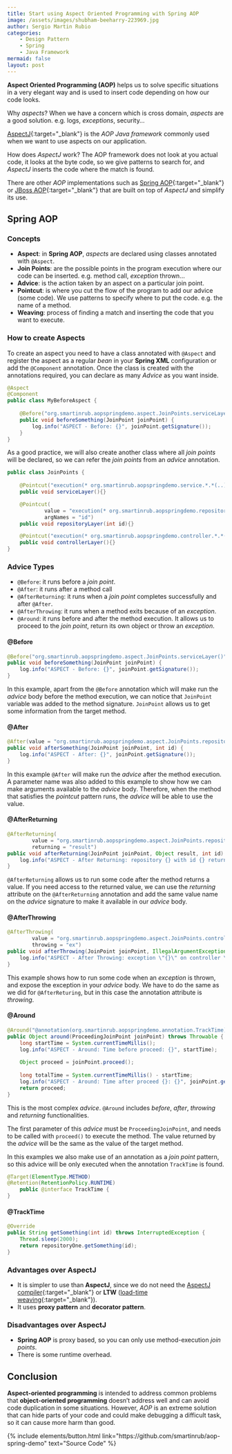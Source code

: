 ```yaml
---
title: Start using Aspect Oriented Programming with Spring AOP
image: /assets/images/shubham-beeharry-223969.jpg
author: Sergio Martin Rubio
categories:
    - Design Pattern
    - Spring
    - Java Framework
mermaid: false
layout: post
---
```


**Aspect Oriented Programming (AOP)** helps us to solve specific situations in a very elegant way and is used to insert code depending on how our code looks.

Why _aspects_? When we have a concern which is cross domain, _aspects_ are a good solution. e.g. logs, _exceptions_, security…

[AspectJ](https://www.eclipse.org/aspectj/){:target="_blank"} is the _AOP Java framework_ commonly used when we want to use aspects on our application.

How does _AspectJ_ work? The AOP framework does not look at you actual code, it looks at the byte code, so we give patterns to search for, and _AspectJ_ inserts the code where the match is found.

There are other _AOP_ implementations such as [Spring AOP](https://docs.spring.io/spring/docs/4.3.15.RELEASE/spring-framework-reference/html/aop.html){:target="_blank"} or [JBoss AOP](http://jbossaop.jboss.org/){:target="_blank"} that are built on top of _AspectJ_ and simplify its use.

## Spring AOP

### Concepts

- **Aspect**: in **Spring AOP**, _aspects_ are declared using classes annotated with `@Aspect`.
- **Join Points**: are the possible points in the program execution where our code can be inserted. e.g. method call, _exception_ thrown…
- **Advice**: is the action taken by an aspect on a particular join point.
- **Pointcut**: is where you cut the flow of the program to add our advice (some code). We use patterns to specify where to put the code. e.g. the name of a method.
- **Weaving**: process of finding a match and inserting the code that you want to execute.

### How to create Aspects

To create an aspect you need to have a class annotated with `@Aspect` and register the aspect as a regular _bean_ in your **Spring XML** configuration or add the `@Component` annotation. Once the class is created with the annotations required, you can declare as many _Advice_ as you want inside.

```java
@Aspect
@Component
public class MyBeforeAspect {
    
    @Before("org.smartinrub.aopspringdemo.aspect.JoinPoints.serviceLayer()")
    public void beforeSomething(JoinPoint joinPoint) {
        log.info("ASPECT - Before: {}", joinPoint.getSignature());
    }
}
```

As a good practice, we will also create another class where all _join points_ will be declared, so we can refer the _join points_ from an _advice_ annotation.

```java
public class JoinPoints { 
    
    @Pointcut("execution(* org.smartinrub.aopspringdemo.service.*.*(..))")
    public void serviceLayer(){}

    @Pointcut(
            value = "execution(* org.smartinrub.aopspringdemo.repository.*.*(..)) && args(id)",
            argNames = "id")
    public void repositoryLayer(int id){}

    @Pointcut("execution(* org.smartinrub.aopspringdemo.controller.*.*(..))")
    public void controllerLayer(){}
}
```

### Advice Types

- `@Before`: it runs before a _join point_.
- `@After`: it runs after a method call
- `@AfterReturning`: it runs when a _join point_ completes successfully and after `@After`.
- `@AfterThrowing`: it runs when a method exits because of an _exception_.
- `@Around`: it runs before and after the method execution. It allows us to proceed to the _join point_, return its own object or throw an _exception_.

#### @Before

```java
@Before("org.smartinrub.aopspringdemo.aspect.JoinPoints.serviceLayer()")
public void beforeSomething(JoinPoint joinPoint) {
    log.info("ASPECT - Before: {}", joinPoint.getSignature());
}
```

In this example, apart from the `@Before` annotation which will make run the _advice_ body before the method execution, we can notice that `JoinPoint` variable was added to the method signature. `JoinPoint` allows us to get some information from the target method.

#### @After

```java
@After(value = "org.smartinrub.aopspringdemo.aspect.JoinPoints.repositoryLayer(id)")
public void afterSomething(JoinPoint joinPoint, int id) {
    log.info("ASPECT - After: {}", joinPoint.getSignature());
}
```

In this example `@After` will make run the _advice_ after the method execution. A parameter name was also added to this example to show how we can make arguments available to the _advice_ body. Therefore, when the method that satisfies the _pointcut_ pattern runs, the _advice_ will be able to use the value.

#### @AfterReturning

```java
@AfterReturning(
        value = "org.smartinrub.aopspringdemo.aspect.JoinPoints.repositoryLayer(id)",
        returning = "result")
public void afterReturning(JoinPoint joinPoint, Object result, int id) {
    log.info("ASPECT - After Returning: repository {} with id {} returned {}", joinPoint, id, result);
}
```

`@AfterReturning` allows us to run some code after the method returns a value. If you need access to the returned value, we can use the _returning_ attribute on the `@AfterReturning` annotation and add the same value name on the _advice_ signature to make it available in our _advice_ body.

#### @AfterThrowing

```java
@AfterThrowing(
        value = "org.smartinrub.aopspringdemo.aspect.JoinPoints.controllerLayer()",
        throwing = "ex")
public void afterThrowing(JoinPoint joinPoint, IllegalArgumentException ex) {
    log.info("ASPECT - After Throwing: exception \"{}\" on controller \"{}\"", ex, joinPoint.getSignature());
}
```

This example shows how to run some code when an _exception_ is thrown, and expose the exception in your _advice_ body. We have to do the same as we did for `@AfterReturing`, but in this case the annotation attribute is _throwing_.

#### @Around

```java
@Around("@annotation(org.smartinrub.aopspringdemo.annotation.TrackTime)")
public Object around(ProceedingJoinPoint joinPoint) throws Throwable {
    long startTime = System.currentTimeMillis();
    log.info("ASPECT - Around: Time before proceed: {}", startTime);
    
    Object proceed = joinPoint.proceed();
    
    long totalTime = System.currentTimeMillis() - startTime;
    log.info("ASPECT - Around: Time after proceed {}: {}", joinPoint.getSignature(), totalTime);
    return proceed;
}
```

This is the most complex _advice_. `@Around` includes _before_, _after_, _throwing_ and _returning_ functionalities.

The first parameter of this _advice_ must be `ProceedingJoinPoint`, and needs to be called with `proceed()` to execute the method. The value returned by the _advice_ will be the same as the value of the target method.

In this examples we also make use of an annotation as a _join point_ pattern, so this advice will be only executed when the annotation `TrackTime` is found.

```java
@Target(ElementType.METHOD)
@Retention(RetentionPolicy.RUNTIME)
    public @interface TrackTime {   
}
```

#### @TrackTime

```java
@Override
public String getSomething(int id) throws InterruptedException {
    Thread.sleep(2000);
    return repositoryOne.getSomething(id);
}
```

### Advantages over AspectJ

- It is simpler to use than **AspectJ**, since we do not need the [AspectJ compiler](https://www.eclipse.org/aspectj/doc/next/devguide/ajc-ref.html){:target="_blank"} or **LTW** ([load-time weaving](https://www.eclipse.org/aspectj/doc/released/devguide/ltw.html){:target="_blank"}).
- It uses **proxy pattern** and **decorator pattern**.

### Disadvantages over AspectJ

- **Spring AOP** is proxy based, so you can only use method-execution _join points_.
- There is some runtime overhead.

## Conclusion

**Aspect-oriented programming** is intended to address common problems that **object-oriented programming** doesn’t address well and can avoid code duplication in some situations. However, _AOP_ is an extreme solution that can hide parts of your code and could make debugging a difficult task, so it can cause more harm than good.

<p class="text-center">
{% include elements/button.html link="https://github.com/smartinrub/aop-spring-demo" text="Source Code" %}
</p>